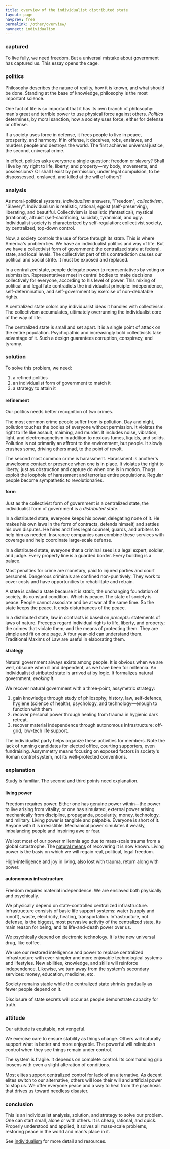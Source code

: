```yaml
---
title: overview of the individualist distributed state
layout: page
navprev: free
permalink: /other/overview/
navnext: individualism
---
```


### captured

To live fully, we need freedom. But a universal mistake about government has captured us. This essay opens the cage.

### politics

Philosophy describes the nature of reality, how it is known, and what should be done. Standing at the base of knowledge, philosophy is the most important science.

One fact of life is so important that it has its own branch of philosophy: man's great and terrible power to use physical force against others. _Politics_ determines, by moral sanction, how a society uses force, either for defense or offense.

If a society uses force in defense, it frees people to live in peace, prosperity, and harmony. If in offense, it deceives, robs, enslaves, and murders people and destroys the world. The first achieves universal justice, the second, universal crime.

In effect, politics asks everyone a single question: freedom or slavery? Shall I live by my right to life, liberty, and property—my body, movements, and possessions? Or shall I exist by permission, under legal compulsion, to be dispossessed, enslaved, and killed at the will of others?

### analysis

As moral-political systems, _individualism_ answers, "Freedom", _collectivism_, "Slavery". Individualism is realistic, rational, egoist (self-preserving), liberating, and beautiful. Collectivism is idealistic (fantastical), mystical (irrational), altruist (self-sacrificing, suicidal), tyrannical, and ugly. Individualist society is characterized by self-regulation; collectivist society, by centralized, top-down control.

Now, a society controls the use of force through its _state_. This is where America's problem lies. We have an individualist politics and way of life. But we have a collectivist form of government: the centralized state at federal, state, and local levels. The collectivist part of this contradiction causes our political and social strife. It must be exposed and replaced.

In a centralized state, people delegate power to representatives by voting or submission. Representatives meet in central bodies to make decisions collectively for everyone, according to his level of power. This mixing of political and legal fate contradicts the individualist principle: independence, self-determination, and self-government by exercise of non-debatable rights.

A centralized state colors any individualist ideas it handles with collectivism. The collectivism accumulates, ultimately overrunning the individualist core of the way of life.

The centralized state is small and set apart. It is a single point of attack on the entire population. Psychopathic and increasingly bold collectivists take advantage of it. Such a design guarantees corruption, conspiracy, and tyranny.

### solution

To solve this problem, we need:

1. a refined politics
2. an individualist form of government to match it
3. a strategy to attain it

#### refinement

Our politics needs better recognition of two crimes.

The most common crime people suffer from is pollution. Day and night, pollution touches the bodies of everyone without permission. It violates the right to life like assault, maiming, and murder. It includes noise, vibration, light, and electromagnetism in addition to noxious fumes, liquids, and solids. Pollution is not primarily an affront to the environment, but people. It slowly crushes some, driving others mad, to the point of revolt.

The second most common crime is harassment. Harassment is another's unwelcome contact or presence when one is in place. It violates the right to liberty, just as obstruction and capture do when one is in motion. Thugs exploit the loophole of harassment and terrorize entire populations. Regular people become sympathetic to revolutionaries.

#### form

Just as the collectivist form of government is a centralized state, the individualist form of government is a _distributed state_.

In a distributed state, everyone keeps his power, delegating none of it. He makes his own laws in the form of contracts, defends himself, and settles his own disputes. He hires and fires legal counsel, guards, and arbiters to help him as needed. Insurance companies can combine these services with coverage and help coordinate large-scale defense.

In a distributed state, everyone that a criminal sees is a legal expert, soldier, and judge. Every property line is a guarded border. Every building is a palace.

Most penalties for crime are monetary, paid to injured parties and court personnel. Dangerous criminals are confined non-punitively. They work to cover costs and have opportunities to rehabilitate and retrain.

A state is called a state because it is _static_, the unchanging foundation of society, its constant condition. Which is peace. The state of society is peace. People cannot associate and be at war at the same time. So the state keeps the peace. It ends disturbances of the peace.

In a distributed state, law in contracts is based on _precepts_: statements of laws of nature. Precepts regard individual rights to life, liberty, and property; the crimes that violate them; and the means of protecting them. They are simple and fit on one page. A four year-old can understand them. Traditional Maxims of Law are useful in elaborating them.

#### strategy

Natural government always exists among people. It is obvious when we are well, obscure when ill and dependent, as we have been for millennia. An individualist distributed state is arrived at by logic. It formalizes natural government, _evoking it_.

We recover natural government with a three-point, assymetric strategy:

1. gain knowledge through study of philosophy, history, law, self-defence, hygiene (science of health), psychology, and technology—enough to function with them
2. recover personal power through healing from trauma in hygienic dark retreat.
3. recover material independence through autonomous infrastructure: off-grid, low-tech life support.

The individualist party helps organize these activities for members. Note the lack of running candidates for elected office, courting supporters, even fundraising. Assymmetry means focusing on exposed factors in society's Roman control system, not its well-protected conventions.

### explanation

Study is familiar. The second and third points need explanation.

#### living power

Freedom requires power. Either one has genuine power within—the power to live arising from vitality; or one has simulated, external power arising mechanically from discipline, propaganda, popularity, money, technology, and military. Living power is tangible and palpable. Everyone is short of it. Anyone with it is irresistible. Mechanical power simulates it weakly, imbalancing people and inspiring awe or fear.

We lost most of our power millennia ago due to mass-scale trauma from a global catastrophe. The [natural means](/) of recovering it is now known. Living power is the basis on which we will regain real, political, legal freedom.

High-intelligence and joy in living, also lost with trauma, return along with power.

#### autonomous infrastructure

Freedom requires material independence. We are enslaved both physically and psychically.

We physically depend on state-controlled centralized infrastructure. Infrastructure consists of basic life support systems: water (supply and runoff), waste, electricity, heating, transportation. Infrastructure, not defense, is the biggest, most pervasive activity of the centralized state, its main reason for being, and its life-and-death power over us.

We psychically depend on electronic technology. It is the new universal drug, like coffee.

We use our restored intelligence and power to replace centralized infrastructure with ever-simpler and more enjoyable technological systems and lifestyles. New abilities, knowledge, and skills will reinforce independence. Likewise, we turn away from the system's secondary services: money, education, medicine, etc.

Society remains stable while the centralized state shrinks gradually as fewer people depend on it.

Disclosure of state secrets will occur as people demonstrate capacity for truth.

### attitude

Our attitude is equitable, not vengeful.

We exercise care to ensure stability as things change. Others will naturally support what is better and more enjoyable. The powerful will reliniquish control when they see things remain under control.

The system is fragile. It depends on complete control. Its commanding grip loosens with even a slight alteration of conditions.

Most elites support centralized control for lack of an alternative. As decent elites switch to our alternative, others will lose their will and artificial power to stop us. We offer everyone peace and a way to heal from the psychosis that drives us toward needless disaster.

### conclusion

This is an individualist analysis, solution, and strategy to solve our problem. One can start small, alone or with others. It is cheap, rational, and quick. Properly understood and applied, it solves all mass-scale problems, restoring peace in the world and man's place in it.

See [individualism](/other/individualism) for more detail and resources.
